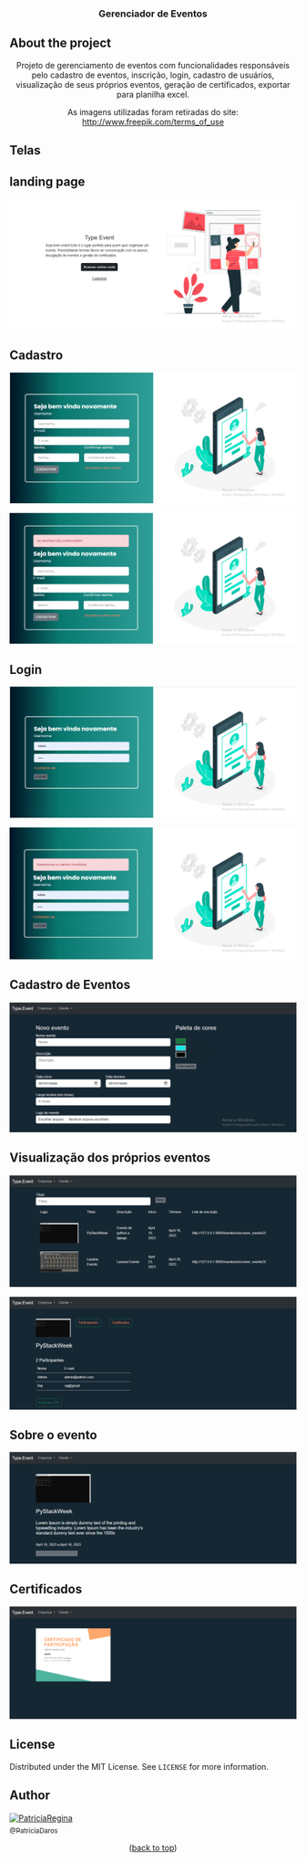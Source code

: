 <!-- ============== HEADER ============== -->
<div align="center" id="header">
  
  <h3>Gerenciador de Eventos</h3>
</div>


<!-- ============== ABOUT ============== -->
## About the project

<div align="center">
  Projeto de gerenciamento de eventos com funcionalidades responsáveis pelo cadastro de eventos, inscrição, login, cadastro de usuários, visualização de seus próprios eventos, geração de certificados, exportar para planilha excel.
  
  As imagens utilizadas foram retiradas do site: http://www.freepik.com/terms_of_use
</div>


<!-- ============== LANGUAGE ============== -->
## Telas

## landing page
<a href="#"><img src="img/laddingPage.png" alt="ladingPage"></a>

## Cadastro 
<a href="#"><img src="img/cadastro.png" alt="Cadastro"></a>

<a href="#"><img src="img/validacao2.png" alt="Validações"></a>

## Login
<a href="#"><img src="img/login.png" alt="Login"></a>

<a href="#"><img src="img/validacoes.png" alt="Validações"></a>

## Cadastro de Eventos
<a href="#"><img src="img/cadastroEvento.png" alt="Cadastro de evento"></a>

## Visualização dos próprios eventos 
<a href="#"><img src="img/gerenciarEventos.png" alt="Gerenciar Eventos.png"></a>

<a href="#"><img src="img/visaoGeral.png" alt="Visão geral"></a>

## Sobre o evento
<a href="#"><img src="img/sobreEvento.png" alt="Sobre o evento"></a>

## Certificados
<a href="#"><img src="img/Certificados.png" alt="Certificados"></a>


<!-- ============== LICENSE ============== -->
## License

Distributed under the MIT License. See `LICENSE` for more information.


<!-- ============== AUTHOR ============== -->
## Author

[<img align="center" alt="PatriciaRegina" src="https://github.com/PatriciaDaros.png?size=300" width="115"><br><sub>@PatriciaDaros</sub>](https://github.com/PatriciaDaros)

<p align="center">(<a href="#header">back to top</a>)</p>
